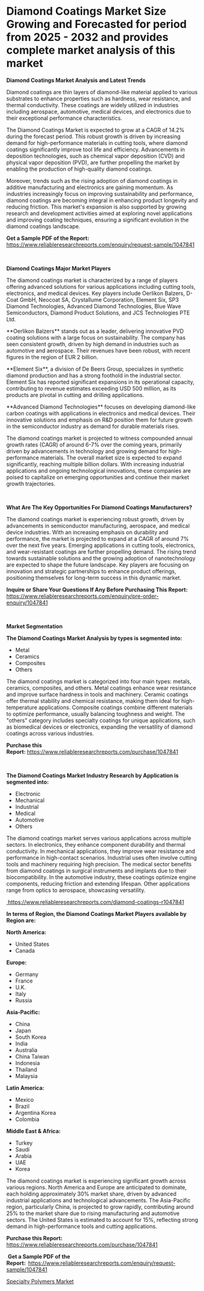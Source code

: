 <p><h1>Diamond Coatings Market Size Growing and Forecasted for period from 2025 - 2032 and provides complete market analysis of this market</h1></p><p><strong>Diamond Coatings Market Analysis and Latest Trends</strong></p>
<p><p>Diamond coatings are thin layers of diamond-like material applied to various substrates to enhance properties such as hardness, wear resistance, and thermal conductivity. These coatings are widely utilized in industries including aerospace, automotive, medical devices, and electronics due to their exceptional performance characteristics.</p><p>The Diamond Coatings Market is expected to grow at a CAGR of 14.2% during the forecast period. This robust growth is driven by increasing demand for high-performance materials in cutting tools, where diamond coatings significantly improve tool life and efficiency. Advancements in deposition technologies, such as chemical vapor deposition (CVD) and physical vapor deposition (PVD), are further propelling the market by enabling the production of high-quality diamond coatings.</p><p>Moreover, trends such as the rising adoption of diamond coatings in additive manufacturing and electronics are gaining momentum. As industries increasingly focus on improving sustainability and performance, diamond coatings are becoming integral in enhancing product longevity and reducing friction. This market's expansion is also supported by growing research and development activities aimed at exploring novel applications and improving coating techniques, ensuring a significant evolution in the diamond coatings landscape.</p></p>
<p><strong>Get a Sample PDF of the Report:&nbsp;</strong> <a href="https://www.reliableresearchreports.com/enquiry/request-sample/1047841?utm_campaign=3579&utm_medium=2&utm_source=Github&utm_content=ia&utm_term=01042025&utm_id=diamond-coatings">https://www.reliableresearchreports.com/enquiry/request-sample/1047841</a></p>
<p>&nbsp;</p>
<p><strong>Diamond Coatings Major Market Players</strong></p>
<p><p>The diamond coatings market is characterized by a range of players offering advanced solutions for various applications including cutting tools, electronics, and medical devices. Key players include Oerlikon Balzers, D-Coat GmbH, Neocoat SA, Crystallume Corporation, Element Six, SP3 Diamond Technologies, Advanced Diamond Technologies, Blue Wave Semiconductors, Diamond Product Solutions, and JCS Technologies PTE Ltd.</p><p>**Oerlikon Balzers** stands out as a leader, delivering innovative PVD coating solutions with a large focus on sustainability. The company has seen consistent growth, driven by high demand in industries such as automotive and aerospace. Their revenues have been robust, with recent figures in the region of EUR 2 billion.</p><p>**Element Six**, a division of De Beers Group, specializes in synthetic diamond production and has a strong foothold in the industrial sector. Element Six has reported significant expansions in its operational capacity, contributing to revenue estimates exceeding USD 500 million, as its products are pivotal in cutting and drilling applications.</p><p>**Advanced Diamond Technologies** focuses on developing diamond-like carbon coatings with applications in electronics and medical devices. Their innovative solutions and emphasis on R&D position them for future growth in the semiconductor industry as demand for durable materials rises. </p><p>The diamond coatings market is projected to witness compounded annual growth rates (CAGR) of around 6-7% over the coming years, primarily driven by advancements in technology and growing demand for high-performance materials. The overall market size is expected to expand significantly, reaching multiple billion dollars. With increasing industrial applications and ongoing technological innovations, these companies are poised to capitalize on emerging opportunities and continue their market growth trajectories.</p></p>
<p>&nbsp;</p>
<p><strong>What Are The Key Opportunities For Diamond Coatings Manufacturers?</strong></p>
<p><p>The diamond coatings market is experiencing robust growth, driven by advancements in semiconductor manufacturing, aerospace, and medical device industries. With an increasing emphasis on durability and performance, the market is projected to expand at a CAGR of around 7% over the next five years. Emerging applications in cutting tools, electronics, and wear-resistant coatings are further propelling demand. The rising trend towards sustainable solutions and the growing adoption of nanotechnology are expected to shape the future landscape. Key players are focusing on innovation and strategic partnerships to enhance product offerings, positioning themselves for long-term success in this dynamic market.</p></p>
<p><strong>Inquire or Share Your Questions If Any Before Purchasing This Report:</strong> <a href="https://www.reliableresearchreports.com/enquiry/pre-order-enquiry/1047841?utm_campaign=3579&utm_medium=2&utm_source=Github&utm_content=ia&utm_term=01042025&utm_id=diamond-coatings">https://www.reliableresearchreports.com/enquiry/pre-order-enquiry/1047841</a></p>
<p>&nbsp;</p>
<p><strong>Market Segmentation</strong></p>
<p><strong>The Diamond Coatings Market Analysis by types is segmented into:</strong></p>
<p><ul><li>Metal</li><li>Ceramics</li><li>Composites</li><li>Others</li></ul></p>
<p><p>The diamond coatings market is categorized into four main types: metals, ceramics, composites, and others. Metal coatings enhance wear resistance and improve surface hardness in tools and machinery. Ceramic coatings offer thermal stability and chemical resistance, making them ideal for high-temperature applications. Composite coatings combine different materials to optimize performance, usually balancing toughness and weight. The "others" category includes specialty coatings for unique applications, such as biomedical devices or electronics, expanding the versatility of diamond coatings across various industries.</p></p>
<p><strong>Purchase this Report:&nbsp;</strong><a href="https://www.reliableresearchreports.com/purchase/1047841?utm_campaign=3579&utm_medium=2&utm_source=Github&utm_content=ia&utm_term=01042025&utm_id=diamond-coatings">https://www.reliableresearchreports.com/purchase/1047841</a></p>
<p>&nbsp;</p>
<p><strong>The Diamond Coatings Market Industry Research by Application is segmented into:</strong></p>
<p><ul><li>Electronic</li><li>Mechanical</li><li>Industrial</li><li>Medical</li><li>Automotive</li><li>Others</li></ul></p>
<p><p>The diamond coatings market serves various applications across multiple sectors. In electronics, they enhance component durability and thermal conductivity. In mechanical applications, they improve wear resistance and performance in high-contact scenarios. Industrial uses often involve cutting tools and machinery requiring high precision. The medical sector benefits from diamond coatings in surgical instruments and implants due to their biocompatibility. In the automotive industry, these coatings optimize engine components, reducing friction and extending lifespan. Other applications range from optics to aerospace, showcasing versatility.</p></p>
<p><a href="https://www.reliableresearchreports.com/diamond-coatings-r1047841?utm_campaign=3579&utm_medium=2&utm_source=Github&utm_content=ia&utm_term=01042025&utm_id=diamond-coatings">&nbsp;https://www.reliableresearchreports.com/diamond-coatings-r1047841</a></p>
<p><strong>In terms of Region, the Diamond Coatings Market Players available by Region are:</strong></p>
<p>
    <p> <strong> North America: </strong>
        <ul>
            <li>United States</li>
            <li>Canada</li>
        </ul>
        </p> 
    <p> <strong> Europe: </strong>
        <ul>
            <li>Germany</li>
            <li>France</li>
            <li>U.K.</li>
            <li>Italy</li>
            <li>Russia</li>
        </ul>
        </p> 
    <p> <strong> Asia-Pacific: </strong>
        <ul>
            <li>China</li>
            <li>Japan</li>
            <li>South Korea</li>
            <li>India</li>
            <li>Australia</li>
            <li>China Taiwan</li>
            <li>Indonesia</li>
            <li>Thailand</li>
            <li>Malaysia</li>
        </ul>
        </p> 
    <p> <strong> Latin America: </strong>
        <ul>
            <li>Mexico</li>
            <li>Brazil</li>
            <li>Argentina Korea</li>
            <li>Colombia</li>
        </ul>
        </p> 
    <p> <strong> Middle East & Africa: </strong>
        <ul>
            <li>Turkey</li>
            <li>Saudi</li>
            <li>Arabia</li>
            <li>UAE</li>
            <li>Korea</li>
        </ul>
    </p>
    </p>
<p><p>The diamond coatings market is experiencing significant growth across various regions. North America and Europe are anticipated to dominate, each holding approximately 30% market share, driven by advanced industrial applications and technological advancements. The Asia-Pacific region, particularly China, is projected to grow rapidly, contributing around 25% to the market share due to rising manufacturing and automotive sectors. The United States is estimated to account for 15%, reflecting strong demand in high-performance tools and cutting applications.</p></p>
<p><strong>Purchase this Report: </strong><a href="https://www.reliableresearchreports.com/purchase/1047841?utm_campaign=3579&utm_medium=2&utm_source=Github&utm_content=ia&utm_term=01042025&utm_id=diamond-coatings">https://www.reliableresearchreports.com/purchase/1047841</a></p>
<p>&nbsp;<strong>Get a Sample PDF of the Report:&nbsp;&nbsp;</strong><a href="https://www.reliableresearchreports.com/enquiry/request-sample/1047841?utm_campaign=3579&utm_medium=2&utm_source=Github&utm_content=ia&utm_term=01042025&utm_id=diamond-coatings">https://www.reliableresearchreports.com/enquiry/request-sample/1047841</a></p>
<p><strong></strong></p>
<p><p><a href="https://github.com/lindaopodray/Market-Research-Report-List-1/blob/main/specialty-polymers-market.md?utm_campaign=3579&utm_medium=2&utm_source=Github&utm_content=ia&utm_term=01042025&utm_id=diamond-coatings">Specialty Polymers Market</a></p></p>